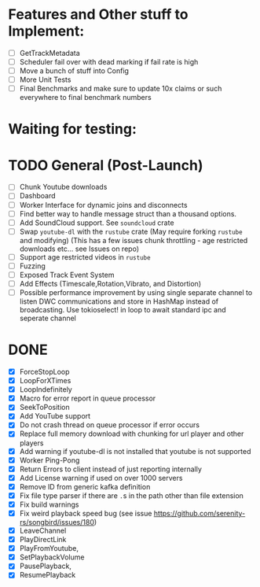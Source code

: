 # Features and Other stuff to Implement:
- [ ] GetTrackMetadata
- [ ] Scheduler fail over with dead marking if fail rate is high
- [ ] Move a bunch of stuff into Config
- [ ] More Unit Tests
- [ ] Final Benchmarks and make sure to update 10x claims or such everywhere to final benchmark numbers
# Waiting for testing:
# TODO General (Post-Launch)
- [ ] Chunk Youtube downloads
- [ ] Dashboard
- [ ] Worker Interface for dynamic joins and disconnects
- [ ] Find better way to handle message struct than a thousand options.
- [ ] Add SoundCloud support. See `soundcloud` crate
- [ ] Swap `youtube-dl` with the `rustube` crate (May require forking `rustube` and modifying) (This has a few issues chunk throttling - age restricted downloads etc... see Issues on repo)
- [ ] Support age restricted videos in `rustube`
- [ ] Fuzzing
- [ ] Exposed Track Event System
- [ ] Add Effects (Timescale,Rotation,Vibrato, and Distortion)
- [ ] Possible performance improvement by using single separate channel to listen DWC communications and store in HashMap instead of broadcasting. Use tokioselect! in loop to await standard ipc and seperate channel
# DONE
- [x] ForceStopLoop
- [x] LoopForXTimes
- [x] LoopIndefinitely
- [x] Macro for error report in queue processor
- [x] SeekToPosition
- [x] Add YouTube support
- [x] Do not crash thread on queue processor if error occurs
- [x] Replace full memory download with chunking for url player and other players
- [x] Add warning if youtube-dl is not installed that youtube is not supported
- [x] Worker Ping-Pong
- [x] Return Errors to client instead of just reporting internally
- [x] Add License warning if used on over 1000 servers
- [x] Remove ID from generic kafka definition
- [x] Fix file type parser if there are `.`s in the path other than file extension
- [x] Fix build warnings
- [x] Fix weird playback speed bug (see issue https://github.com/serenity-rs/songbird/issues/180)
- [x] LeaveChannel
- [x] PlayDirectLink
- [x] PlayFromYoutube,
- [x] SetPlaybackVolume
- [x] PausePlayback,
- [x] ResumePlayback